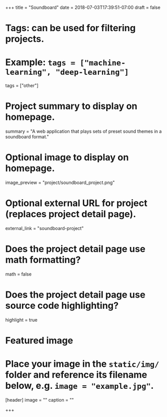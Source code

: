 +++
title = "Soundboard"
date = 2018-07-03T17:39:51-07:00
draft = false

# Tags: can be used for filtering projects.
# Example: `tags = ["machine-learning", "deep-learning"]`
tags = ["other"]

# Project summary to display on homepage.
summary = "A web application that plays sets of preset sound themes in a soundboard format."

# Optional image to display on homepage.
image_preview = "project/soundboard_project.png"

# Optional external URL for project (replaces project detail page).
external_link = "soundboard-project"

# Does the project detail page use math formatting?
math = false

# Does the project detail page use source code highlighting?
highlight = true

# Featured image
# Place your image in the `static/img/` folder and reference its filename below, e.g. `image = "example.jpg"`.
[header]
image = ""
caption = ""

+++
